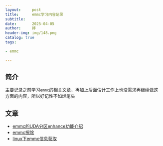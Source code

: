 ```yaml
---
layout:     post   				    
title:      emmc学习内容记录			
subtitle:  
date:       2025-04-05				
author:     婷                               
header-img: img/148.png
catalog: true 						
tags:								

- emmc

---
```






## 简介

主要记录之前学习`emmc`的相关文章，再加上后面估计工作上也没需求再继续做这方面的内容，所以好记性不如烂笔头



## 文章

- [emmc的UDA分区enhance功能介绍](https://copyright1999.github.io/2025/02/13/emmc%E7%9A%84UDA%E5%88%86%E5%8C%BAenhance%E5%8A%9F%E8%83%BD%E4%BB%8B%E7%BB%8D/)
- [emmc擦除](https://copyright1999.github.io/2024/09/01/emmc%E6%93%A6%E9%99%A4/)
- [linux下emmc信息获取](https://copyright1999.github.io/2024/07/17/linux%E4%B8%8Bemmc%E4%BF%A1%E6%81%AF%E8%8E%B7%E5%8F%96/)











